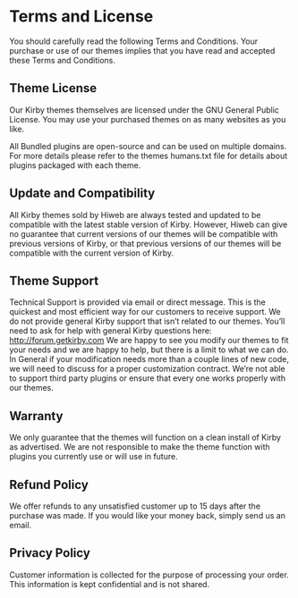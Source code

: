 # Terms and License
You should carefully read the following Terms and Conditions. Your purchase or use of our themes implies that you have read and accepted these Terms and Conditions.

## Theme License
Our Kirby themes themselves are licensed under the GNU General Public License.
You may use your purchased themes on as many websites as you like.

All Bundled plugins are open-source and can be used on multiple domains.
For more details please refer to the themes humans.txt file for details about plugins packaged with each theme.

## Update and Compatibility
All Kirby themes sold by Hiweb are always tested and updated to be compatible with the latest stable version of Kirby. However, Hiweb can give no guarantee that current versions of our themes will be compatible with previous versions of Kirby, or that previous versions of our themes will be compatible with the current version of Kirby.

## Theme Support
Technical Support is provided via email or direct message. This is the quickest and most efficient way for our customers to receive support.
We do not provide general Kirby support that isn’t related to our themes. You’ll need to ask for help with general Kirby questions here: <http://forum.getkirby.com>
We are happy to see you modify our themes to fit your needs and we are happy to help, but there is a limit to what we can do. In General if your modification needs more than a couple lines of new code, we will need to discuss for a proper customization contract.
We’re not able to support third party plugins or ensure that every one works properly with our themes.

## Warranty
We only guarantee that the themes will function on a clean install of Kirby as advertised. We are not responsible to make the theme function with plugins you currently use or will use in future.

## Refund Policy
We offer refunds to any unsatisfied customer up to 15 days after the purchase was made. If you would like your money back, simply send us an email.

## Privacy Policy
Customer information is collected for the purpose of processing your order. This information is kept confidential and is not shared.